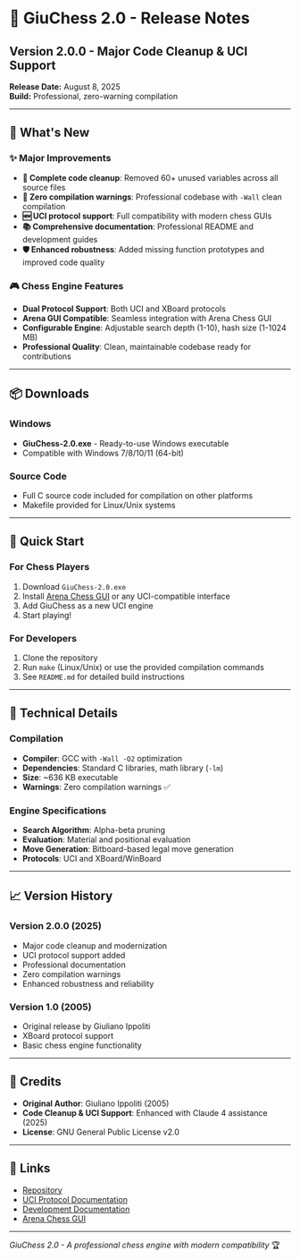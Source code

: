 # 🏰 GiuChess 2.0 - Release Notes

## Version 2.0.0 - Major Code Cleanup & UCI Support

**Release Date:** August 8, 2025  
**Build:** Professional, zero-warning compilation

---

## 🎉 What's New

### ✨ Major Improvements
- **🧹 Complete code cleanup**: Removed 60+ unused variables across all source files
- **🔧 Zero compilation warnings**: Professional codebase with `-Wall` clean compilation
- **🆕 UCI protocol support**: Full compatibility with modern chess GUIs
- **📚 Comprehensive documentation**: Professional README and development guides
- **🛡️ Enhanced robustness**: Added missing function prototypes and improved code quality

### 🎮 Chess Engine Features
- **Dual Protocol Support**: Both UCI and XBoard protocols
- **Arena GUI Compatible**: Seamless integration with Arena Chess GUI
- **Configurable Engine**: Adjustable search depth (1-10), hash size (1-1024 MB)
- **Professional Quality**: Clean, maintainable codebase ready for contributions

---

## 📦 Downloads

### Windows
- **GiuChess-2.0.exe** - Ready-to-use Windows executable
- Compatible with Windows 7/8/10/11 (64-bit)

### Source Code
- Full C source code included for compilation on other platforms
- Makefile provided for Linux/Unix systems

---

## 🚀 Quick Start

### For Chess Players
1. Download `GiuChess-2.0.exe`
2. Install [Arena Chess GUI](http://www.playwitharena.de/) or any UCI-compatible interface
3. Add GiuChess as a new UCI engine
4. Start playing!

### For Developers
1. Clone the repository
2. Run `make` (Linux/Unix) or use the provided compilation commands
3. See `README.md` for detailed build instructions

---

## 🔧 Technical Details

### Compilation
- **Compiler**: GCC with `-Wall -O2` optimization
- **Dependencies**: Standard C libraries, math library (`-lm`)
- **Size**: ~636 KB executable
- **Warnings**: Zero compilation warnings ✅

### Engine Specifications
- **Search Algorithm**: Alpha-beta pruning
- **Evaluation**: Material and positional evaluation
- **Move Generation**: Bitboard-based legal move generation
- **Protocols**: UCI and XBoard/WinBoard

---

## 📈 Version History

### Version 2.0.0 (2025)
- Major code cleanup and modernization
- UCI protocol support added
- Professional documentation
- Zero compilation warnings
- Enhanced robustness and reliability

### Version 1.0 (2005)
- Original release by Giuliano Ippoliti
- XBoard protocol support
- Basic chess engine functionality

---

## 🙏 Credits

- **Original Author**: Giuliano Ippoliti (2005)
- **Code Cleanup & UCI Support**: Enhanced with Claude 4 assistance (2025)
- **License**: GNU General Public License v2.0

---

## 🔗 Links

- [Repository](https://github.com/giuliano-ippoliti/GiuChess)
- [UCI Protocol Documentation](README_UCI.md)
- [Development Documentation](CODE_CLEANUP.md)
- [Arena Chess GUI](http://www.playwitharena.de/)

---

*GiuChess 2.0 - A professional chess engine with modern compatibility* 🏆
